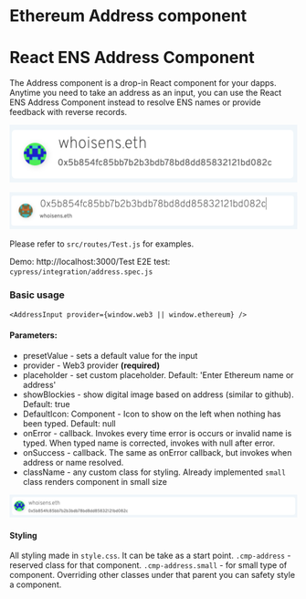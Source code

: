 # Ethereum Address component

# React ENS Address Component

The Address component is a drop-in React component for your dapps. Anytime you need to take an address as an input, you can use the React ENS Address Component instead to resolve ENS names or provide feedback with reverse records.

![Default component vie](./src/doc/basic.png)

![Default component vie](./src/doc/reverse.png)

Please refer to `src/routes/Test.js` for examples.

Demo: http://localhost:3000/Test
E2E test: `cypress/integration/address.spec.js`

### Basic usage

```
<AddressInput provider={window.web3 || window.ethereum} />
```

#### Parameters:

- presetValue - sets a default value for the input
- provider - Web3 provider **(required)**
- placeholder - set custom placeholder. Default: 'Enter Ethereum name or address'
- showBlockies - show digital image based on address (similar to github). Default: true
- DefaultIcon: Component - Icon to show on the left when nothing has been typed. Default: null
- onError - callback. Invokes every time error is occurs or invalid name is typed. When typed name is corrected, invokes with null after error.
- onSuccess - callback. The same as onError callback, but invokes when address or name resolved.
- className - any custom class for styling. Already implemented `small` class renders component in small size

![Default component vie](./src/doc/small.png)

#### Styling

All styling made in `style.css`. It can be take as a start point.
`.cmp-address` - reserved class for that component.
`.cmp-address.small` - for small type of component. Overriding other classes under that parent you can safety style a component.
